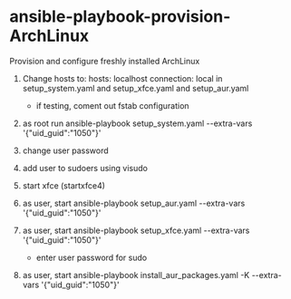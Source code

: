 # ansible-playbook-provision-ArchLinux
Provision and configure freshly installed ArchLinux

1. Change hosts to:
    hosts: localhost
    connection: local
    in setup_system.yaml and setup_xfce.yaml and setup_aur.yaml

    * if testing, coment out fstab configuration

2. as root run ansible-playbook setup_system.yaml --extra-vars '{"uid_guid":"1050"}'

3. change user password
4. add user to sudoers using visudo

5. start xfce (startxfce4)
6. as user, start  ansible-playbook setup_aur.yaml --extra-vars '{"uid_guid":"1050"}'
7. as user, start  ansible-playbook setup_xfce.yaml --extra-vars '{"uid_guid":"1050"}'
    * enter user password for sudo
8. as user, start ansible-playbook install_aur_packages.yaml -K --extra-vars '{"uid_guid":"1050"}'